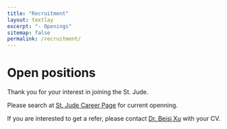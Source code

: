 ```yaml
---
title: "Recruitment"
layout: textlay
excerpt: "- Openings"
sitemap: false
permalink: /recruitment/
---
```


# Open positions

Thank you for your interest in joining the St. Jude.

Please search at [St. Jude Career Page](https://jobs-stjude.icims.com/jobs/search?ss=1&searchKeyword=Bioinformatics&searchCategory=&searchZip=&searchRadius=20) for current openning. 

If you are interested to get a refer, please contact [Dr. Beisi Xu](mailto:beisi.xu@stjude.org?subject=[Refer]) with your CV.

